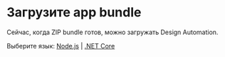 # Загрузите app bundle

Сейчас, когда ZIP bundle готов, можно загружать Design Automation.

Выберите язык: [Node.js](designautomation/appbundle/nodejs) | [.NET Core](designautomation/appbundle/netcore)
